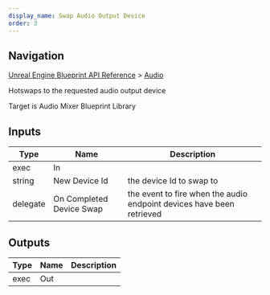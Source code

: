 ```yaml
---
display_name: Swap Audio Output Device
order: 3
---
```

## Navigation

[Unreal Engine Blueprint API Reference](https://dev.epicgames.com/documentation/en-us/unreal-engine/BlueprintAPI) > [Audio](https://dev.epicgames.com/documentation/en-us/unreal-engine/BlueprintAPI/Audio)

Hotswaps to the requested audio output device

Target is Audio Mixer Blueprint Library

## Inputs

| Type | Name | Description |
| --- | --- | --- |
| exec | In |  |
| string | New Device Id | the device Id to swap to |
| delegate | On Completed Device Swap | the event to fire when the audio endpoint devices have been retrieved |

## Outputs

| Type | Name | Description |
| --- | --- | --- |
| exec | Out |  |
